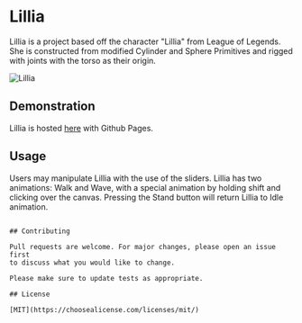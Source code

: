 # Lillia

Lillia is a project based off the character "Lillia" from League of Legends. She is constructed from modified Cylinder and Sphere Primitives and rigged with joints with the torso as their origin. 

![Lillia](https://user-images.githubusercontent.com/63087715/234724729-dffece27-e458-4820-a5f0-d9097b6e8f8f.png)

## Demonstration

Lillia is hosted [here](https://jameskohls.github.io/Lillia/) with Github Pages.


## Usage

Users may manipulate Lillia with the use of the sliders. Lillia has two animations: Walk and Wave, with a special animation by holding shift and clicking over the canvas. Pressing the Stand button will return Lillia to Idle animation.
```

## Contributing

Pull requests are welcome. For major changes, please open an issue first
to discuss what you would like to change.

Please make sure to update tests as appropriate.

## License

[MIT](https://choosealicense.com/licenses/mit/)
